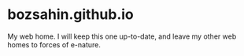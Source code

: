 # bozsahin.github.io
My web home. I will keep this one up-to-date, and leave my other web homes to forces of e-nature.

